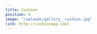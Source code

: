 ```yaml
---
title: Cushion
position: 6
image: "/uploads/gallery__cushion.jpg"
link: http://cushionapp.com/
---
```


